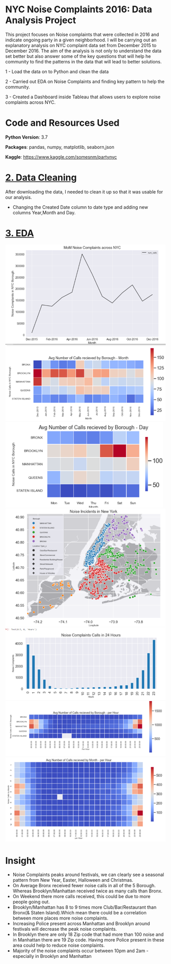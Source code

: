# NYC Noise Complaints 2016: Data Analysis Project
This project focuses on Noise complaints that were collected in 2016 and indicate ongoing party in a given neighborhood. I will be carrying out an explanatory analysis on NYC complaint data set from December 2015 to December 2016. The aim of the analysis is not only to understand the data set better but also answer some of the key questions that will help he community to find the patterns in the data that will lead to better solutions.

1 - Load the data on to Python and clean the data

2 - Carried out EDA on Noise Complaints and finding key pattern to help the community.

3 - Created a Dashboard inside Tableau that allows users to explore noise complaints across NYC.

# Code and Resources Used

**Python Version**: 3.7

**Packages**: pandas, numpy, matplotlib, seaborn,json

**Kaggle**: https://www.kaggle.com/somesnm/partynyc


# [2. Data Cleaning](https://github.com/Jaspreetsm21/Yelp_Restaurants_Reviews_Analysis/blob/master/Data%20Cleaning.ipynb)

After downloading the data, I needed to clean it up so that it was usable for our analysis. 

- Changing the Created Date column to date type and adding new columns Year,Month and Day. 


# [3. EDA](https://github.com/Jaspreetsm21/Yelp_Restaurants_Reviews_Analysis/blob/master/EDA.ipynb)

![](images/P1.PNG)
![](images/P2.PNG)
![](images/P3.PNG)
![](images/P4.PNG)
![](images/P5.PNG)
![](images/P6.PNG)
![](images/P7.PNG)

# Insight
- Noise Complaints peaks around festivals, we can clearly see a seasonal pattern from New Year, Easter, Halloween and Christmas.
- On Average Bronx received fewer noise calls in all of the 5 Borough. Whereas Brooklyn/Manhattan received twice as many calls than Bronx. 
- On Weekend there more calls received, this could be due to more people going out.
- Brooklyn/Manhattan has 8 to 9 times more Club/Bar/Restaurant than Bronx(& Staten Island).Which mean there could be a correlation between more places more noise complaints.
- Increasing Police present across Manhattan and Brooklyn around festivals will decrease the peak noise complaints.
-  In Brooklyn there are only 18 Zip code that had more than 100 noise and in Manhattan there are 19 Zip code. Having more Police present in these area could help to reduce noise complaints.
-  Majority of the noise complaints occur between 10pm and 2am - especially in Brooklyn and Manhattan

